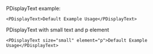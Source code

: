 PDisplayText example:

```vue
<PDisplayText>Default Example Usage</PDisplayText>
```

PDisplayText with small text and p element
```vue
<PDisplayText size="small" element="p">Default Example Usage</PDisplayText>
```